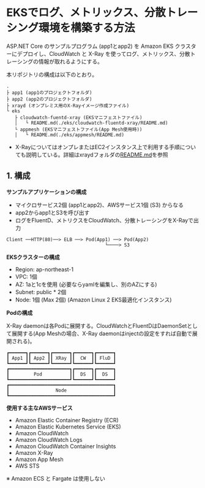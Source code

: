 # EKSでログ、メトリックス、分散トレーシング環境を構築する方法

ASP.NET Core のサンプルプログラム (app1とapp2) を Amazon EKS クラスターにデプロイし、CloudWatch と X-Ray を使ってログ、メトリックス、分散トレーシングの情報が取れるようにする。

本リポジトリの構成は以下のとおり。

```
.
├ app1 (app1のプロジェクトフォルダ)
├ app2 (app2のプロジェクトフォルダ)
├ xrayd (オンプレミス用のX-Rayイメージ作成ファイル)
└ eks
   ├ cloudwatch-fuentd-xray (EKSマニフェストファイル)
   │   └ README.md(./eks/cloudwatch-fluentd-xray/README.md)
   └ appmesh (EKSマニフェストファイル(App Mesh使用時))
   │   └ README.md(./eks/appmesh/README.md)
```

* X-RayについてはオンプレまたはEC2インスタンス上で利用する手順についても説明している。詳細はxraydフォルダの[README.md](./xrayd/README.md)を参照

## 1. 構成

**サンプルアプリケーションの構成**

* マイクロサービス2個 (app1とapp2)、AWSサービス1個 (S3) からなる
* app2からapp1とS3を呼び出す
* ログをFluentD、メトリクスをCloudWatch、分散トレーシングをX-Rayで出力

```
Client ──HTTP(80)──> ELB ──> Pod(App1) ──> Pod(App2)
                                    └────> S3
```

**EKSクラスターの構成**

* Region: ap-northeast-1
* VPC: 1個
* AZ: 1aと1cを使用 (必要ならyamlを編集し、別のAZにする)
* Subnet: public * 2個
* Node: 1個 (Max 2個) (Amazon Linux 2 EKS最適化インスタンス)

**Podの構成**

X-Ray daemonは各Podに展開する。CloudWatchとFluentDはDaemonSetとして展開する(App Meshの場合、X-Ray daemonはinjectの設定をすれば自動で展開される)。

```
┏━━━━━━┓┏━━━━━━┓┏━━━━━━┓┏━━━━━━┓┏━━━━━━┓
┃ App1 ┃┃ App2 ┃┃ XRay ┃┃  CW  ┃┃ FluD ┃
┗━━━━━━┛┗━━━━━━┛┗━━━━━━┛┗━━━━━━┛┗━━━━━━┛
┏━━━━━━━━━━━━━━━━━━━━━━┓┏━━━━━━┓┏━━━━━━┓
┃         Pod          ┃┃  DS  ┃┃  DS  ┃
┗━━━━━━━━━━━━━━━━━━━━━━┛┗━━━━━━┛┗━━━━━━┛
┏━━━━━━━━━━━━━━━━━━━━━━━━━━━━━━━━━━━━━━┓
┃                 Node                 ┃
┗━━━━━━━━━━━━━━━━━━━━━━━━━━━━━━━━━━━━━━┛
```

**使用する主なAWSサービス**

* Amazon Elastic Container Registry (ECR)
* Amazon Elastic Kubernetes Service (EKS)
* Amazon CloudWatch
* Amazon CloudWatch Logs
* Amazon CloudWatch Container Insights
* Amazon X-Ray
* Amazon App Mesh
* AWS STS

※ Amazon ECS と Fargate は使用しない

